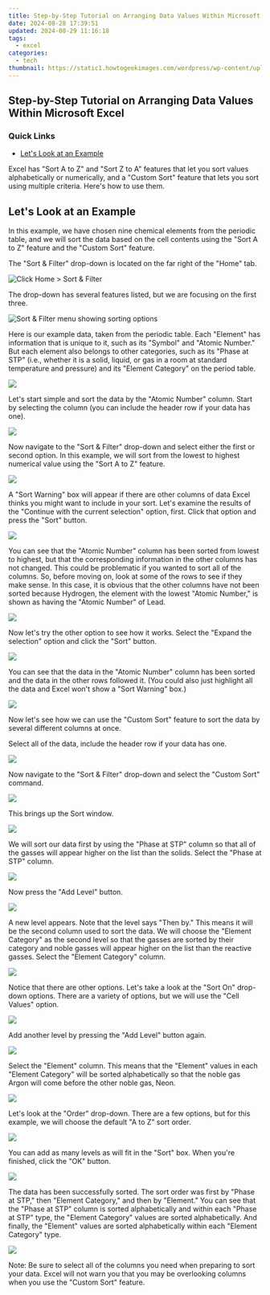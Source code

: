 ```yaml
---
title: Step-by-Step Tutorial on Arranging Data Values Within Microsoft Excel
date: 2024-08-28 17:39:51
updated: 2024-08-29 11:16:18
tags:
  - excel
categories:
  - tech
thumbnail: https://static1.howtogeekimages.com/wordpress/wp-content/uploads/2019/01/office_excel_lede-4.png
---
```


## Step-by-Step Tutorial on Arranging Data Values Within Microsoft Excel

### Quick Links

* [Let's Look at an Example](https://technical-tips.techidaily.com/top-6-best-standalone-translation-tools-you-can-use-anywhere/)

 Excel has "Sort A to Z" and "Sort Z to A" features that let you sort values alphabetically or numerically, and a "Custom Sort" feature that lets you sort using multiple criteria. Here's how to use them.

##  Let's Look at an Example

 In this example, we have chosen nine chemical elements from the periodic table, and we will sort the data based on the cell contents using the "Sort A to Z" feature and the "Custom Sort" feature.

 The "Sort & Filter" drop-down is located on the far right of the "Home" tab.

![Click Home &gt; Sort &amp; Filter](https://static1.howtogeekimages.com/wordpress/wp-content/uploads/2019/01/Excel-Sort-02.png) 

 The drop-down has several features listed, but we are focusing on the first three.

![Sort &amp; Filter menu showing sorting options](https://static1.howtogeekimages.com/wordpress/wp-content/uploads/2019/01/Excel-Sort-03.png) 

 Here is our example data, taken from the periodic table. Each "Element" has information that is unique to it, such as its "Symbol" and "Atomic Number." But each element also belongs to other categories, such as its "Phase at STP" (i.e., whether it is a solid, liquid, or gas in a room at standard temperature and pressure) and its "Element Category" on the period table.

![](https://static1.howtogeekimages.com/wordpress/wp-content/uploads/2019/01/Excel-Sort-04-1.png) 

 Let's start simple and sort the data by the "Atomic Number" column. Start by selecting the column (you can include the header row if your data has one).

![](https://static1.howtogeekimages.com/wordpress/wp-content/uploads/2019/01/Excel-Sort-05.png) 

 Now navigate to the "Sort & Filter" drop-down and select either the first or second option. In this example, we will sort from the lowest to highest numerical value using the "Sort A to Z" feature.

![](https://static1.howtogeekimages.com/wordpress/wp-content/uploads/2019/01/Excel-Sort-06.png) 

 A "Sort Warning" box will appear if there are other columns of data Excel thinks you might want to include in your sort. Let's examine the results of the "Continue with the current selection" option, first. Click that option and press the "Sort" button.

![](https://static1.howtogeekimages.com/wordpress/wp-content/uploads/2019/01/Excel-Sort-07.png) 

 You can see that the "Atomic Number" column has been sorted from lowest to highest, but that the corresponding information in the other columns has not changed. This could be problematic if you wanted to sort all of the columns. So, before moving on, look at some of the rows to see if they make sense. In this case, it is obvious that the other columns have not been sorted because Hydrogen, the element with the lowest "Atomic Number," is shown as having the "Atomic Number" of Lead.

![](https://static1.howtogeekimages.com/wordpress/wp-content/uploads/2019/01/Excel-Sort-08.png) 

 Now let's try the other option to see how it works. Select the "Expand the selection" option and click the "Sort" button.

![](https://static1.howtogeekimages.com/wordpress/wp-content/uploads/2019/01/Excel-Sort-09.png) 

 You can see that the data in the "Atomic Number" column has been sorted and the data in the other rows followed it. (You could also just highlight all the data and Excel won't show a "Sort Warning" box.)

![](https://static1.howtogeekimages.com/wordpress/wp-content/uploads/2019/01/Excel-Sort-10.png) 

 Now let's see how we can use the "Custom Sort" feature to sort the data by several different columns at once.

 Select all of the data, include the header row if your data has one.

![](https://static1.howtogeekimages.com/wordpress/wp-content/uploads/2019/01/Excel-Sort-11.png) 

 Now navigate to the "Sort & Filter" drop-down and select the "Custom Sort" command.

![](https://static1.howtogeekimages.com/wordpress/wp-content/uploads/2019/01/Excel-Sort-12.png) 

 This brings up the Sort window.

![](https://static1.howtogeekimages.com/wordpress/wp-content/uploads/2019/01/Excel-Sort-13.png) 

 We will sort our data first by using the "Phase at STP" column so that all of the gasses will appear higher on the list than the solids. Select the "Phase at STP" column.

![](https://static1.howtogeekimages.com/wordpress/wp-content/uploads/2019/01/Excel-Sort-14.png) 

 Now press the "Add Level" button.

![](https://static1.howtogeekimages.com/wordpress/wp-content/uploads/2019/01/Excel-Sort-15.png) 

 A new level appears. Note that the level says "Then by." This means it will be the second column used to sort the data. We will choose the "Element Category" as the second level so that the gasses are sorted by their category and noble gasses will appear higher on the list than the reactive gasses. Select the "Element Category" column.

![](https://static1.howtogeekimages.com/wordpress/wp-content/uploads/2019/01/Excel-Sort-16.png) 

 Notice that there are other options. Let's take a look at the "Sort On" drop-down options. There are a variety of options, but we will use the "Cell Values" option.

![](https://static1.howtogeekimages.com/wordpress/wp-content/uploads/2019/01/Excel-Sort-17.png) 

 Add another level by pressing the "Add Level" button again.

![](https://static1.howtogeekimages.com/wordpress/wp-content/uploads/2019/01/Excel-Sort-18.png) 

 Select the "Element" column. This means that the "Element" values in each "Element Category" will be sorted alphabetically so that the noble gas Argon will come before the other noble gas, Neon.

![](https://static1.howtogeekimages.com/wordpress/wp-content/uploads/2019/01/Excel-Sort-19.png) 

 Let's look at the "Order" drop-down. There are a few options, but for this example, we will choose the default "A to Z" sort order.

![](https://static1.howtogeekimages.com/wordpress/wp-content/uploads/2019/01/Excel-Sort-20.png) 

 You can add as many levels as will fit in the "Sort" box. When you're finished, click the "OK" button.

![](https://static1.howtogeekimages.com/wordpress/wp-content/uploads/2019/01/Excel-Sort-21.png) 

 The data has been successfully sorted. The sort order was first by "Phase at STP," then "Element Category," and then by "Element." You can see that the "Phase at STP" column is sorted alphabetically and within each "Phase at STP" type, the "Element Category" values are sorted alphabetically. And finally, the "Element" values are sorted alphabetically within each "Element Category" type.

![](https://static1.howtogeekimages.com/wordpress/wp-content/uploads/2019/01/Excel-Sort-22.png) 

 Note: Be sure to select all of the columns you need when preparing to sort your data. Excel will not warn you that you may be overlooking columns when you use the "Custom Sort" feature.

<ins class="adsbygoogle"
     style="display:block"
     data-ad-format="autorelaxed"
     data-ad-client="ca-pub-7571918770474297"
     data-ad-slot="1223367746"></ins>



<ins class="adsbygoogle"
     style="display:block"
     data-ad-client="ca-pub-7571918770474297"
     data-ad-slot="8358498916"
     data-ad-format="auto"
     data-full-width-responsive="true"></ins>
